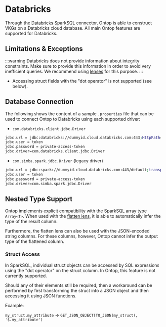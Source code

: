 # Databricks

Through the [Databricks](https://spark.apache.org/) SparkSQL connector, Ontop is able to construct VKGs on a Databricks cloud database. All main Ontop features are supported for Databricks.

## Limitations & Exceptions

:::warning
Databricks does not provide information about integrity constraints. Make sure to provide this information in order to avoid very inefficient queries. 
We recommend using [lenses](/guide/advanced/lenses) for this purpose.
:::

- Accessing struct fields with the "dot operator" is not supported (see below).

## Database Connection

The following shows the content of a sample `.properties` file that can be used to connect Ontop to Databricks using each supported driver:

- `com.databricks.client.jdbc.Driver`
```bash
jdbc.url = jdbc:databricks://dummyid.cloud.databricks.com:443;HttpPath=/sql/1.0/endpoints/endpointid;
jdbc.user = token
jdbc.password = private-access-token 
jdbc.driver=com.databricks.client.jdbc.Driver
```

- `com.simba.spark.jdbc.Driver` (legacy driver)
```bash
jdbc.url = jdbc:spark://dummyid.cloud.databricks.com:443/default;transportMode=http;ssl=1;AuthMech=3;httpPath=/sql/1.0/endpoints/endpointid;
jdbc.user = token
jdbc.password = private-access-token 
jdbc.driver=com.simba.spark.jdbc.Driver
```

## Nested Type Support

Ontop implements explicit compatibility with the SparkSQL array type `Array<T>`. When used with the [flatten lens](/guide/advanced/lenses#flattenlens), it is able to automatically infer the type of the result column.

Furthermore, the flatten lens can also be used with the JSON-encoded string columns. For these columns, however, Ontop cannot infer the output type of the flattened column.

### Struct Access
 In SparkSQL, individual struct objects can be accessed by SQL expressions using the "dot operator" on the struct column. In Ontop, this feature is not currently supported. 

Should any of their elements still be required, then a workaround can be performed by first transforming the struct into a JSON object and then accessing it using JSON functions. 

Example:

 `my_struct.my_attribute` $\rightarrow$ `GET_JSON_OBJECT(TO_JSON(my_struct), '$.my_attribute')`
